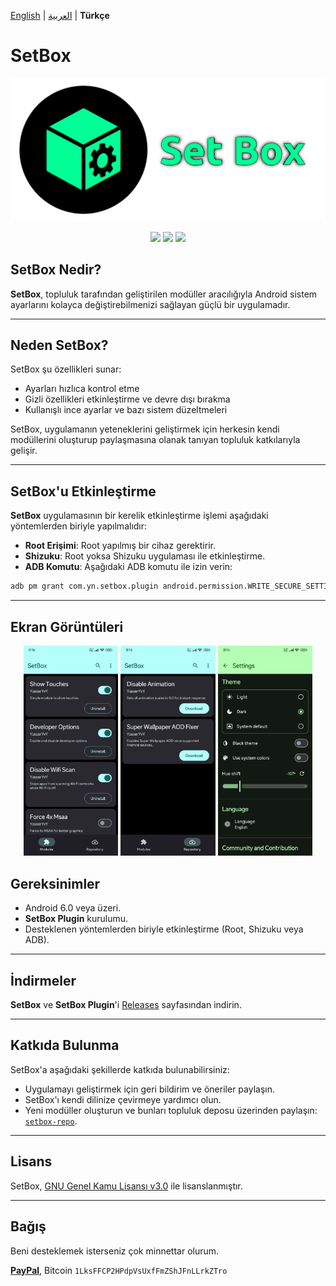 [English](README.md) | [العربية](README_ar-EG.md) | **Türkçe** 

# SetBox
![Logo](https://github.com/YasserNull/setbox/blob/main/docs/images/logo.png)
<p align="center">
    <img src="https://img.shields.io/github/downloads/YasserNull/setbox/total?label=%C4%B0ndirmeler"/>
    <img src="https://img.shields.io/github/v/release/YasserNull/setbox?include_prereleases&label=S%C3%BCr%C3%BCm"/>
    <img src="https://img.shields.io/badge/Lisans-GPLv3-blue.svg"/>
</p>

## SetBox Nedir?

**SetBox**, topluluk tarafından geliştirilen modüller aracılığıyla Android sistem ayarlarını kolayca değiştirebilmenizi sağlayan güçlü bir uygulamadır.

---

## Neden SetBox?

SetBox şu özellikleri sunar:

- Ayarları hızlıca kontrol etme
- Gizli özellikleri etkinleştirme ve devre dışı bırakma
- Kullanışlı ince ayarlar ve bazı sistem düzeltmeleri

SetBox, uygulamanın yeteneklerini geliştirmek için herkesin kendi modüllerini oluşturup paylaşmasına olanak tanıyan topluluk katkılarıyla gelişir.

---

## SetBox'u Etkinleştirme

**SetBox** uygulamasının bir kerelik etkinleştirme işlemi aşağıdaki yöntemlerden biriyle yapılmalıdır:

- **Root Erişimi**: Root yapılmış bir cihaz gerektirir.
- **Shizuku**: Root yoksa Shizuku uygulaması ile etkinleştirme.
- **ADB Komutu**: Aşağıdaki ADB komutu ile izin verin:

```bash
adb pm grant com.yn.setbox.plugin android.permission.WRITE_SECURE_SETTINGS
```

---

## Ekran Görüntüleri
<p align="center">
  <img src="https://github.com/YasserNull/setbox/blob/main/docs/images/Screenshot_2025-06-27-21-15-26-014_com.yn.setbox.jpg" width="30%">
  <img src="https://github.com/YasserNull/setbox/blob/main/docs/images/Screenshot_2025-06-27-21-15-35-443_com.yn.setbox.jpg" width="30%">
  <img src="https://github.com/YasserNull/setbox/blob/main/docs/images/Screenshot_2025-06-27-21-16-01-143_com.yn.setbox.jpg" width="30%">
</p>

## Gereksinimler

- Android 6.0 veya üzeri.
- **SetBox Plugin** kurulumu.
- Desteklenen yöntemlerden biriyle etkinleştirme (Root, Shizuku veya ADB).

---

## İndirmeler

**SetBox** ve **SetBox Plugin**'i [Releases](https://github.com/YasserNull/setbox/releases) sayfasından indirin.

---

## Katkıda Bulunma

SetBox'a aşağıdaki şekillerde katkıda bulunabilirsiniz:

- Uygulamayı geliştirmek için geri bildirim ve öneriler paylaşın.
- SetBox'ı kendi dilinize çevirmeye yardımcı olun.
- Yeni modüller oluşturun ve bunları topluluk deposu üzerinden paylaşın: [`setbox-repo`](https://github.com/YasserNull/setbox-repo).

---

## Lisans

SetBox, [GNU Genel Kamu Lisansı v3.0](LICENSE) ile lisanslanmıştır.

---

## Bağış

Beni desteklemek isterseniz çok minnettar olurum.

[**PayPal**](https://www.paypal.com/ncp/payment/7X44EWSM9KAVW),
Bitcoin
`1LksFFCP2HPdpVsUxfFmZShJFnLLrkZTro`
